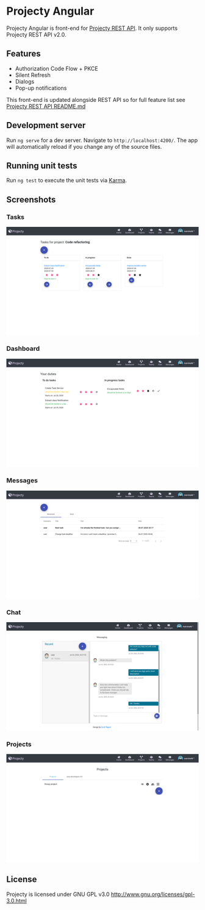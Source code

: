 # Projecty Angular
Projecty Angular is front-end for [Projecty REST API](https://github.com/marcinadd/projecty-web). 
It only supports Projecty REST API v2.0.

## Features
* Authorization Code Flow + PKCE
* Silent Refresh
* Dialogs
* Pop-up notifications 

This front-end is updated alongside REST API so for full feature list see 
[Projecty REST API README.md](https://github.com/marcinadd/projecty-web/blob/rest-2.0/README.md) 

## Development server

Run `ng serve` for a dev server. Navigate to `http://localhost:4200/`. The app will automatically reload if you change any of the source files.

## Running unit tests

Run `ng test` to execute the unit tests via [Karma](https://karma-runner.github.io).

## Screenshots
### Tasks
![Alt text](docs/tasks.png?raw=true "Tasks")
### Dashboard
![Alt text](docs/dashboard.png?raw=true "Dashboard")
### Messages
![Alt text](docs/messages.png?raw=true "Messages")
### Chat
![Alt text](docs/chat.png?raw=true "Chat")
### Projects
![Alt text](docs/projects.png?raw=true "Projects")

## License
Projecty is licensed under GNU GPL v3.0 http://www.gnu.org/licenses/gpl-3.0.html
